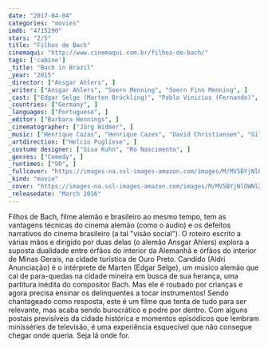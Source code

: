```yaml
---
date: "2017-04-04"
categories: "movies"
imdb: "4715290"
stars: "2/5"
title: "Filhos de Bach"
cinemaqui: "http://www.cinemaqui.com.br/filhos-de-bach/"
tags: ['cabine']
_title: "Bach in Brazil"
_year: "2015"
_director: ["Ansgar Ahlers", ]
_writer: ["Ansgar Ahlers", "Soern Menning", "Soern Finn Menning", ]
_cast: ["Edgar Selge (Marten Brückling)", "Pablo Vinicius (Fernando)", "Aldri Anunciação (Candido)", "Franziska Walser (Marianne)", "Dhonata Augusto", "Dhonata Augusto (Heitor)", "Marília Gabriela (Ministerin)", "Thaís Garayp (Aufseherin)", "Helene Grass (Notarin)", ]
_countries: ["Germany", ]
_languages: ["Portuguese", ]
_editor: ["Barbara Hennings", ]
_cinematographer: ["Jörg Widmer", ]
_music: ["Henrique Cazas", "Henrique Cazes", "David Christiansen", "Gilvan de Oliveira", "Jan Doddema", ]
_artdirection: ["Helcio Pugliese", ]
_costume designer: ["Gisa Kuhn", "Ro Nascimento", ]
_genres: ["Comedy", ]
_runtimes: ["90", ]
_fullcover: "https://images-na.ssl-images-amazon.com/images/M/MV5BYjNlOWNlZmMtZmQzZC00NTJjLWI1ZDUtODBkNDM2NmQwNzNkXkEyXkFqcGdeQXVyMTY2MzYyNzA@.jpg"
_kind: "movie"
_cover: "https://images-na.ssl-images-amazon.com/images/M/MV5BYjNlOWNlZmMtZmQzZC00NTJjLWI1ZDUtODBkNDM2NmQwNzNkXkEyXkFqcGdeQXVyMTY2MzYyNzA@._V1._SX96_SY140_.jpg"
_releasedate: "March 2016"
---
```

Filhos de Bach, filme alemão e brasileiro ao mesmo tempo, tem as vantagens técnicas do cinema alemão (como o áudio) e os defeitos narrativos do cinema brasileiro (a tal "visão social"). O roteiro escrito a várias mãos e dirigido por duas delas (o alemão Ansgar Ahlers) explora a suposta dualidade entre órfãos do interior da Alemanhã e órfãos do interior de Minas Gerais, na cidade turística de Ouro Preto. Candido (Aldri Anunciação) é o intérprete de Marten (Edgar Selge), um músico alemão que cai de para-quedas na cidade mineira em busca de sua herança, uma partitura inédita do compositor Bach. Mas ele é roubado por crianças e agora precisa ensinar os delinquentes a tocar instrumentos! Sendo chantageado como resposta, este é um filme que tenta de tudo para ser relevante, mas acaba sendo burocrático e podre por dentro. Com alguns postais previsíveis da cidade histórica e momentos episódicos que lembram minisséries de televisão, é uma experiência esquecível que não consegue chegar onde queria. Seja lá onde for.
